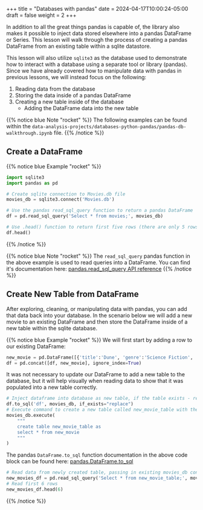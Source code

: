 +++
title = "Databases with pandas"
date = 2024-04-17T10:00:24-05:00
draft = false
weight = 2
+++

In addition to all the great things pandas is capable of, the library also makes it possible to inject data stored elsewhere into a pandas DataFrame or Series. This lesson will walk through the process of creating a pandas DataFrame from an existing table within a sqlite datastore.

This lesson will also utilize `sqlite3` as the database used to demonstrate how to interact with a database using a separate tool or library (pandas). Since we have already covered how to manipulate data with pandas in previous lessons, we will instead focus on the following:
1. Reading data from the database
1. Storing the data inside of a pandas DataFrame
1. Creating a new table inside of the database
    - Adding the DataFrame data into the new table

{{% notice blue Note "rocket" %}}
The following examples can be found within the `data-analysis-projects/databases-python-pandas/pandas-db-walkthrough.ipynb` file.
{{% /notice %}}

## Create a DataFrame

{{% notice blue Example "rocket" %}}
```python
import sqlite3
import pandas as pd

# Create sqlite connection to Movies.db file
movies_db = sqlite3.connect('Movies.db')

# Use the pandas read_sql_query function to return a pandas DataFrame
df = pd.read_sql_query('Select * from movies;', movies_db)

# Use .head() function to return first five rows (there are only 5 rows currently)
df.head()
```
{{% /notice %}}

{{% notice blue Note "rocket" %}}
The `read_sql_query` pandas function in the above example is used to read queries into a DataFrame. You can find it's documentation here: [pandas.read_sql_query API reference](https://pandas.pydata.org/pandas-docs/stable/reference/api/pandas.read_sql_query.html)
{{% /notice %}}

## Create New Table from DataFrame

After exploring, cleaning, or manipulating data with pandas, you can add that data back into your database. In the scenario below we will add a new movie to an existing DataFrame and then store the DataFrame inside of a new table within the sqlite database.

{{% notice blue Example "rocket" %}}
We will first start by adding a row to our existing DataFrame:

```python
new_movie = pd.DataFrame([{'title':'Dune', 'genre':'Science Fiction', 'release':2021, 'rt_score': 83}])
df = pd.concat([df, new_movie], ignore_index=True)
```

It was not necessary to update our DataFrame to add a new table to the database, but it will help visually when reading data to show that it was populated into a new table correctly.

```python {linenos=table}
# Inject dataframe into database as new table, if the table exists - replace it
df.to_sql('df', movies_db, if_exists="replace")
# Execute command to create a new table called new_movie_table with the new_movie dataframe data
movies_db.execute(
    """
    create table new_movie_table as
    select * from new_movie
    """
)
```

The pandas `DataFrame.to_sql` function documentation in the above code block can be found here: [pandas.DataFrame.to_sql](https://pandas.pydata.org/pandas-docs/stable/reference/api/pandas.DataFrame.to_sql.html)

```python
# Read data from newly created table, passing in existing movies_db connection as parameter
new_movies_df = pd.read_sql_query('Select * from new_movie_table;', movies_db)
# Read first 6 rows
new_movies_df.head(6)
```
{{% /notice %}}
